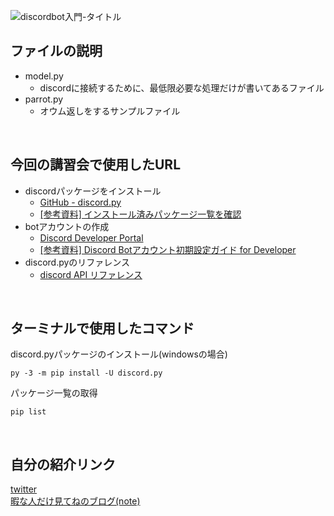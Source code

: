![discordbot入門-タイトル](https://user-images.githubusercontent.com/68623073/117530543-a9d5d900-b018-11eb-824d-c585e39b0e72.png)

## ファイルの説明
* model.py
  * discordに接続するために、最低限必要な処理だけが書いてあるファイル
* parrot.py
  * オウム返しをするサンプルファイル
<br>

## 今回の講習会で使用したURL
* discordパッケージをインストール
  - [GitHub - discord.py](https://github.com/Rapptz/discord.py)
  - [[参考資料] インストール済みパッケージ一覧を確認](https://note.nkmk.me/python-pip-list-freeze/)
* botアカウントの作成
  - [Discord Developer Portal](https://discordapp.com/developers/applications/)
  - [[参考資料] Discord Botアカウント初期設定ガイド for Developer](https://qiita.com/1ntegrale9/items/cb285053f2fa5d0cccdf)
* discord.pyのリファレンス
  - [discord API リファレンス](https://discordpy.readthedocs.io/ja/latest/api.html)
<br>

## ターミナルで使用したコマンド
discord.pyパッケージのインストール(windowsの場合)
```
py -3 -m pip install -U discord.py 
```
パッケージ一覧の取得
```
pip list
```
<br>

## 自分の紹介リンク
[twitter](https://twitter.com/squid_ocean)<br>
[暇な人だけ見てねのブログ(note)](https://note.com/squid_ocean)
